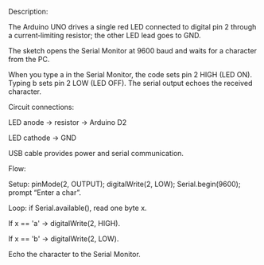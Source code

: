 Description:

The Arduino UNO drives a single red LED connected to digital pin 2 through a current‑limiting resistor; the other LED lead goes to GND.

The sketch opens the Serial Monitor at 9600 baud and waits for a character from the PC.

When you type a in the Serial Monitor, the code sets pin 2 HIGH (LED ON). Typing b sets pin 2 LOW (LED OFF). The serial output echoes the received character.

Circuit connections:

LED anode -> resistor -> Arduino D2

LED cathode -> GND

USB cable provides power and serial communication.

Flow:

Setup: pinMode(2, OUTPUT); digitalWrite(2, LOW); Serial.begin(9600); prompt “Enter a char”.

Loop: if Serial.available(), read one byte x.

If x == 'a' -> digitalWrite(2, HIGH).

If x == 'b' -> digitalWrite(2, LOW).

Echo the character to the Serial Monitor.
